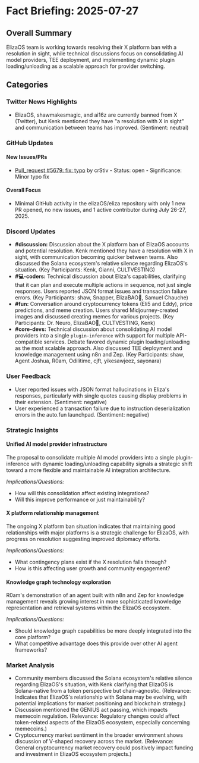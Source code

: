 # Fact Briefing: 2025-07-27

## Overall Summary
ElizaOS team is working towards resolving their X platform ban with a resolution in sight, while technical discussions focus on consolidating AI model providers, TEE deployment, and implementing dynamic plugin loading/unloading as a scalable approach for provider switching.

## Categories

### Twitter News Highlights
- ElizaOS, shawmakesmagic, and ai16z are currently banned from X (Twitter), but Kenk mentioned they have "a resolution with X in sight" and communication between teams has improved. (Sentiment: neutral)

### GitHub Updates

#### New Issues/PRs
- [Pull_request #5679: fix: typo](https://github.com/elizaOS/eliza/pull/5679) by crStiv - Status: open - Significance: Minor typo fix

#### Overall Focus
- Minimal GitHub activity in the elizaOS/eliza repository with only 1 new PR opened, no new issues, and 1 active contributor during July 26-27, 2025.

### Discord Updates
- **#discussion:** Discussion about the X platform ban of ElizaOS accounts and potential resolution. Kenk mentioned they have a resolution with X in sight, with communication becoming quicker between teams. Also discussed the Solana ecosystem's relative silence regarding ElizaOS's situation. (Key Participants: Kenk, Gianni, CULTVESTING)
- **#💻-coders:** Technical discussion about Eliza's capabilities, clarifying that it can plan and execute multiple actions in sequence, not just single responses. Users reported JSON format issues and transaction failure errors. (Key Participants: shaw, Snapper, ElizaBAO🌟, Samuel Chauche)
- **#fun:** Conversation around cryptocurrency tokens (Eli5 and Eddy), price predictions, and meme creation. Users shared Midjourney-created images and discussed creating memes for various projects. (Key Participants: Dr. Neuro, ElizaBAO🌟, CULTVESTING, Kenk)
- **#core-devs:** Technical discussion about consolidating AI model providers into a single `plugin-inference` with support for multiple API-compatible services. Debate favored dynamic plugin loading/unloading as the most scalable approach. Also discussed TEE deployment and knowledge management using n8n and Zep. (Key Participants: shaw, Agent Joshua, R0am, Odilitime, cjft, yikesawjeez, sayonara)

### User Feedback
- User reported issues with JSON format hallucinations in Eliza's responses, particularly with single quotes causing display problems in their extension. (Sentiment: negative)
- User experienced a transaction failure due to instruction deserialization errors in the auto.fun launchpad. (Sentiment: negative)

### Strategic Insights

#### Unified AI model provider infrastructure
The proposal to consolidate multiple AI model providers into a single plugin-inference with dynamic loading/unloading capability signals a strategic shift toward a more flexible and maintainable AI integration architecture.

*Implications/Questions:*
  - How will this consolidation affect existing integrations?
  - Will this improve performance or just maintainability?

#### X platform relationship management
The ongoing X platform ban situation indicates that maintaining good relationships with major platforms is a strategic challenge for ElizaOS, with progress on resolution suggesting improved diplomacy efforts.

*Implications/Questions:*
  - What contingency plans exist if the X resolution falls through?
  - How is this affecting user growth and community engagement?

#### Knowledge graph technology exploration
R0am's demonstration of an agent built with n8n and Zep for knowledge management reveals growing interest in more sophisticated knowledge representation and retrieval systems within the ElizaOS ecosystem.

*Implications/Questions:*
  - Should knowledge graph capabilities be more deeply integrated into the core platform?
  - What competitive advantage does this provide over other AI agent frameworks?

### Market Analysis
- Community members discussed the Solana ecosystem's relative silence regarding ElizaOS's situation, with Kenk clarifying that ElizaOS is Solana-native from a token perspective but chain-agnostic. (Relevance: Indicates that ElizaOS's relationship with Solana may be evolving, with potential implications for market positioning and blockchain strategy.)
- Discussion mentioned the GENIUS act passing, which impacts memecoin regulation. (Relevance: Regulatory changes could affect token-related aspects of the ElizaOS ecosystem, especially concerning memecoins.)
- Cryptocurrency market sentiment in the broader environment shows discussion of V-shaped recovery across the market. (Relevance: General cryptocurrency market recovery could positively impact funding and investment in ElizaOS ecosystem projects.)